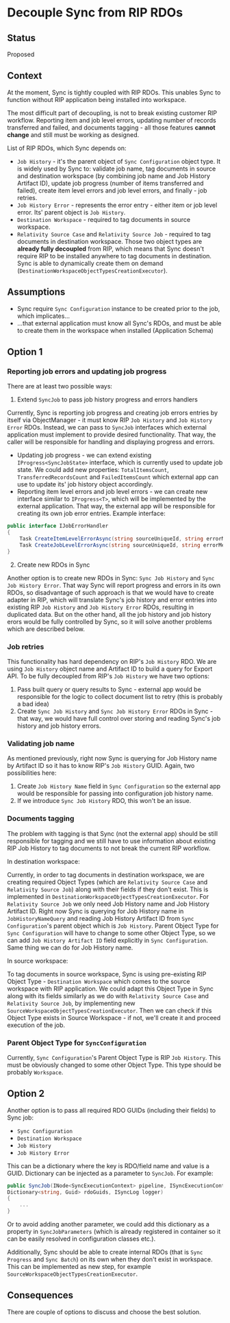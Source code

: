 # Decouple Sync from RIP RDOs

## Status

Proposed

## Context

At the moment, Sync is tightly coupled with RIP RDOs. This unables Sync to function without RIP application being installed into workspace.

The most difficult part of decoupling, is not to break existing customer RIP workflow. Reporting item and job level errors, updating number of records transferred and failed, and documents tagging - all those features **cannot change** and still must be working as designed.

List of RIP RDOs, which Sync depends on:

- `Job History` - it's the parent object of `Sync Configuration` object type. It is widely used by Sync to: validate job name, tag documents in source and destination workspace (by combining job name and Job History Artifact ID), update job progress (number of items transferred and failed), create item level errors and job level errors, and finally - job retries.
- `Job History Error` - represents the error entry - either item or job level error. Its' parent object is `Job History`.
- `Destination Workspace` - required to tag documents in source workspace.
- `Relativity Source Case` and `Relativity Source Job` - required to tag documents in destination workspace. Those two object types are **already fully decoupled** from RIP, which means that Sync doesn't require RIP to be installed anywhere to tag documents in destination. Sync is able to dynamically create them on demand (`DestinationWorkspaceObjectTypesCreationExecutor`).

## Assumptions

- Sync require `Sync Configuration` instance to be created prior to the job, which implicates...
- ...that external application must know all Sync's RDOs, and must be able to create them in the workspace when installed (Application Schema)

## Option 1

### **Reporting job errors and updating job progress**

There are at least two possible ways:

1. Extend `SyncJob` to pass job history progress and errors handlers

Currently, Sync is reporting job progress and creating job errors entries by itself via ObjectManager - it must know RIP `Job History` and `Job History Error` RDOs. Instead, we can pass to `SyncJob` interfaces which external application must implement to provide desired functionality. That way, the caller will be responsible for handling and displaying progress and errors.

- Updating job progress - we can extend existing `IProgress<SyncJobState>` interface, which is currently used to update job state. We could add new properties: `TotalItemsCount`, `TransferredRecordsCount` and `FailedItemsCount` which external app can use to update its' job history object accordingly.
- Reporting item level errors and job level errors - we can create new interface similar to `IProgress<T>`, which will be implemented by the external application. That way, the external app will be responsible for creating its own job error entries. Example interface:

```cs
public interface IJobErrorHandler
{
    Task CreateItemLevelErrorAsync(string sourceUniqueId, string errorMessage, string stackTrace);
    Task CreateJobLevelErrorAsync(string sourceUniqueId, string errorMessage, string stackTrace);
}
```

2. Create new RDOs in Sync

Another option is to create new RDOs in Sync: `Sync Job History` and `Sync Job History Error`. That way Sync will report progress and errors in its own RDOs, so disadvantage of such approach is that we would have to create adapter in RIP, which will translate Sync's job history and error entries into existing RIP `Job History` and `Job History Error` RDOs, resulting in duplicated data. But on the other hand, all the job history and job history erors would be fully controlled by Sync, so it will solve another problems which are described below.

### **Job retries**

This functionality has hard dependency on RIP's `Job History` RDO. We are using `Job History` object name and Artifact ID to build a query for Export API. To be fully decoupled from RIP's `Job History` we have two options:

1. Pass built query or query results to Sync - external app would be responsible for the logic to collect document list to retry (this is probably a bad idea)
2. Create `Sync Job History` and `Sync Job History Error` RDOs in Sync - that way, we would have full control over storing and reading Sync's job history and job history errors.

### **Validating job name**

As mentioned previously, right now Sync is querying for Job History name by Artifact ID so it has to know RIP's `Job History` GUID. Again, two possibilities here:

1. Create `Job History Name` field in `Sync Configuration` so the external app would be responsible for passing into configuration job history name.
2. If we introduce `Sync Job History` RDO, this won't be an issue.

### **Documents tagging**

The problem with tagging is that Sync (not the external app) should be still responsible for tagging and we still have to use information about existing RIP Job History to tag documents to not break the current RIP workflow.

In destination workspace:

Currently, in order to tag documents in destination workspace, we are creating required Object Types (which are `Relativity Source Case` and `Relativity Source Job`) along with their fields if they don't exist. This is implemented in `DestinationWorkspaceObjectTypesCreationExecutor`. For `Relativity Source Job` we only need Job History name and Job History Artifact ID. Right now Sync is querying for Job History name in `JobHistoryNameQuery` and reading Job History Artifact ID from `Sync Configuration`'s parent object which is `Job History`. Parent Object Type for `Sync Configuration` will have to change to some other Object Type, so we can add `Job History Artifact ID` field explicitly in `Sync Configuration`. Same thing we can do for Job History name.

In source workspace:

To tag documents in source workspace, Sync is using pre-existing RIP Object Type - `Destination Workspace` which comes to the source workspace with RIP application. We could adapt this Object Type in Sync along with its fields similarly as we do with `Relativity Source Case` and `Relativity Source Job`, by implementing new `SourceWorkspaceObjectTypesCreationExecutor`. Then we can check if this Object Type exists in Source Workspace - if not, we'll create it and proceed execution of the job.

### **Parent Object Type for `SyncConfiguration`**

Currently, `Sync Configuration`'s Parent Object Type is RIP `Job History`. This must be obviously changed to some other Object Type. This type should be probably `Workspace`.

## Option 2

Another option is to pass all required RDO GUIDs (including their fields) to Sync job:

- `Sync Configuration`
- `Destination Workspace`
- `Job History`
- `Job History Error`

This can be a dictionary where the key is RDO/field name and value is a GUID. Dictionary can be injected as a parameter to `SyncJob`. For example:

```cs
public SyncJob(INode<SyncExecutionContext> pipeline, ISyncExecutionContextFactory executionContextFactory, SyncJobParameters syncJobParameters, IProgress<SyncJobState> syncProgress, 
Dictionary<string, Guid> rdoGuids, ISyncLog logger)
{
    ...
}
```

Or to avoid adding another parameter, we could add this dictionary as a property in `SyncJobParameters` (which is already registered in container so it can be easily resolved in configuration classes etc.).

Additionally, Sync should be able to create internal RDOs (that is `Sync Progress` and `Sync Batch`) on its own when they don't exist in workspace. This can be implemented as new step, for example `SourceWorkspaceObjectTypesCreationExecutor`.

## Consequences

There are couple of options to discuss and choose the best solution.
